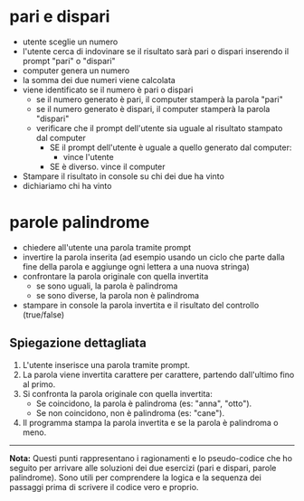 # pari e dispari
- utente sceglie un numero 
- l'utente cerca di indovinare se il risultato sarà pari o dispari inserendo il prompt "pari" o "dispari"
- computer genera un numero
- la somma dei due numeri viene calcolata
- viene identificato se il numero è pari o dispari
    - se il numero generato è pari, il computer stamperà la parola "pari"
    - se il numero generato è dispari, il computer stamperà la parola "dispari"
    - verificare che il prompt dell'utente sia uguale al risultato stampato dal computer
        - SE il prompt dell'utente è uguale a quello generato dal computer:
            - vince l'utente
        - SE è diverso. vince il computer 
 - Stampare il risultato in console su chi dei due ha vinto 
- dichiariamo chi ha vinto


# parole palindrome
- chiedere all'utente una parola tramite prompt
- invertire la parola inserita (ad esempio usando un ciclo che parte dalla fine della parola e aggiunge ogni lettera a una nuova stringa)
- confrontare la parola originale con quella invertita
    - se sono uguali, la parola è palindroma
    - se sono diverse, la parola non è palindroma
- stampare in console la parola invertita e il risultato del controllo (true/false)

## Spiegazione dettagliata
1. L'utente inserisce una parola tramite prompt.
2. La parola viene invertita carattere per carattere, partendo dall'ultimo fino al primo.
3. Si confronta la parola originale con quella invertita:
   - Se coincidono, la parola è palindroma (es: "anna", "otto").
   - Se non coincidono, non è palindroma (es: "cane").
4. Il programma stampa la parola invertita e se la parola è palindroma o meno.

---

**Nota:**
Questi punti rappresentano i ragionamenti e lo pseudo-codice che ho seguito per arrivare alle soluzioni dei due esercizi (pari e dispari, parole palindrome). Sono utili per comprendere la logica e la sequenza dei passaggi prima di scrivere il codice vero e proprio.